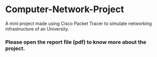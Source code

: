 # Computer-Network-Project
A mini project made using Cisco Packet Tracer to simulate networking infrastructure of an University.

### Please open the report file (pdf) to know more about the project.
